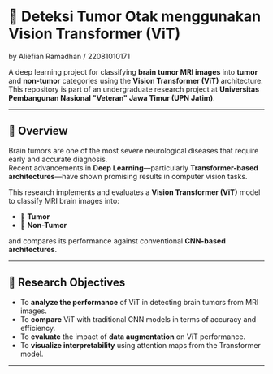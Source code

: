 # 🧠 Deteksi Tumor Otak menggunakan Vision Transformer (ViT)
by Aliefian Ramadhan / 22081010171

A deep learning project for classifying **brain tumor MRI images** into **tumor** and **non-tumor** categories using the **Vision Transformer (ViT)** architecture.  
This repository is part of an undergraduate research project at **Universitas Pembangunan Nasional "Veteran" Jawa Timur (UPN Jatim)**.

---

## 📖 Overview

Brain tumors are one of the most severe neurological diseases that require early and accurate diagnosis.  
Recent advancements in **Deep Learning**—particularly **Transformer-based architectures**—have shown promising results in computer vision tasks.  

This research implements and evaluates a **Vision Transformer (ViT)** model to classify MRI brain images into:
- 🧩 **Tumor**
- 🚫 **Non-Tumor**

and compares its performance against conventional **CNN-based architectures**.

---

## 🧬 Research Objectives

- To **analyze the performance** of ViT in detecting brain tumors from MRI images.  
- To **compare** ViT with traditional CNN models in terms of accuracy and efficiency.  
- To **evaluate** the impact of **data augmentation** on ViT performance.  
- To **visualize interpretability** using attention maps from the Transformer model.

---

